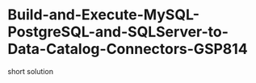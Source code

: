 # Build-and-Execute-MySQL-PostgreSQL-and-SQLServer-to-Data-Catalog-Connectors-GSP814
short solution 
